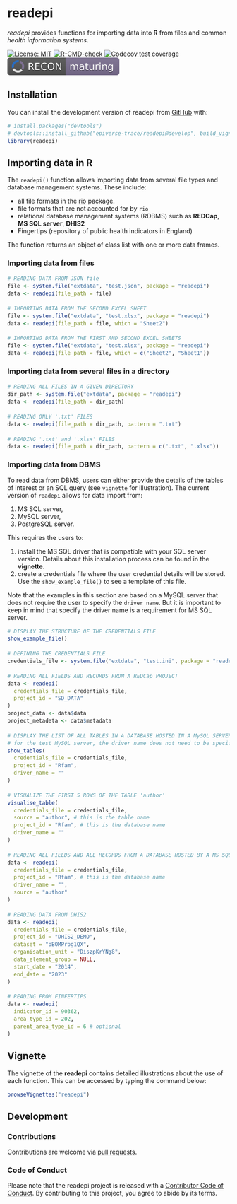 
<!-- README.md is generated from README.Rmd. Please edit that file -->

# readepi

*readepi* provides functions for importing data into **R** from files
and common *health information systems*.

<!-- badges: start -->

[![License:
MIT](https://img.shields.io/badge/License-MIT-yellow.svg)](https://opensource.org/licenses/MIT)
[![R-CMD-check](https://github.com/epiverse-trace/readepi/actions/workflows/R-CMD-check.yaml/badge.svg)](https://github.com/epiverse-trace/readepi/actions/workflows/R-CMD-check.yaml)
[![Codecov test
coverage](https://codecov.io/gh/epiverse-trace/readepi/branch/main/graph/badge.svg)](https://app.codecov.io/gh/epiverse-trace/readepi?branch=main)
[![lifecycle-concept](https://raw.githubusercontent.com/reconverse/reconverse.github.io/master/images/badge-maturing.svg)](https://www.reconverse.org/lifecycle.html#concept)
<!-- badges: end -->

## Installation

You can install the development version of readepi from
[GitHub](https://github.com/) with:

``` r
# install.packages("devtools")
# devtools::install_github("epiverse-trace/readepi@develop", build_vignettes = TRUE)
library(readepi)
```

## Importing data in R

The `readepi()` function allows importing data from several file types
and database management systems. These include:

- all file formats in the
  [rio](https://cran.r-project.org/web/packages/rio/vignettes/rio.html)
  package.  
- file formats that are not accounted for by `rio`  
- relational database management systems (RDBMS) such as **REDCap**,
  **MS SQL server**, **DHIS2**  
- Fingertips (repository of public health indicators in England)

The function returns an object of class list with one or more data
frames.

### Importing data from files

``` r
# READING DATA FROM JSON file
file <- system.file("extdata", "test.json", package = "readepi")
data <- readepi(file_path = file)

# IMPORTING DATA FROM THE SECOND EXCEL SHEET
file <- system.file("extdata", "test.xlsx", package = "readepi")
data <- readepi(file_path = file, which = "Sheet2")

# IMPORTING DATA FROM THE FIRST AND SECOND EXCEL SHEETS
file <- system.file("extdata", "test.xlsx", package = "readepi")
data <- readepi(file_path = file, which = c("Sheet2", "Sheet1"))
```

### Importing data from several files in a directory

``` r
# READING ALL FILES IN A GIVEN DIRECTORY
dir_path <- system.file("extdata", package = "readepi")
data <- readepi(file_path = dir_path)

# READING ONLY '.txt' FILES
data <- readepi(file_path = dir_path, pattern = ".txt")

# READING '.txt' and '.xlsx' FILES
data <- readepi(file_path = dir_path, pattern = c(".txt", ".xlsx"))
```

### Importing data from DBMS

To read data from DBMS, users can either provide the details of the
tables of interest or an SQL query (see `vignette` for illustration).
The current version of `readepi` allows for data import from:  
1. MS SQL server,  
2. MySQL server,  
3. PostgreSQL server.

This requires the users to:

1.  install the MS SQL driver that is compatible with your SQL server
    version. Details about this installation process can be found in the
    **vignette**.  
2.  create a credentials file where the user credential details will be
    stored. Use the `show_example_file()` to see a template of this
    file.

Note that the examples in this section are based on a MySQL server that
does not require the user to specify the `driver name`. But it is
important to keep in mind that specify the driver name is a requirement
for MS SQL server.

``` r
# DISPLAY THE STRUCTURE OF THE CREDENTIALS FILE
show_example_file()

# DEFINING THE CREDENTIALS FILE
credentials_file <- system.file("extdata", "test.ini", package = "readepi")

# READING ALL FIELDS AND RECORDS FROM A REDCap PROJECT
data <- readepi(
  credentials_file = credentials_file,
  project_id = "SD_DATA"
)
project_data <- data$data
project_metadeta <- data$metadata

# DISPLAY THE LIST OF ALL TABLES IN A DATABASE HOSTED IN A MySQL SERVER
# for the test MySQL server, the driver name does not need to be specified
show_tables(
  credentials_file = credentials_file,
  project_id = "Rfam",
  driver_name = ""
)

# VISUALIZE THE FIRST 5 ROWS OF THE TABLE 'author'
visualise_table(
  credentials_file = credentials_file,
  source = "author", # this is the table name
  project_id = "Rfam", # this is the database name
  driver_name = ""
)

# READING ALL FIELDS AND ALL RECORDS FROM A DATABASE HOSTED BY A MS SQL SERVER
data <- readepi(
  credentials_file = credentials_file,
  project_id = "Rfam", # this is the database name
  driver_name = "",
  source = "author"
)

# READING DATA FROM DHIS2
data <- readepi(
  credentials_file = credentials_file,
  project_id = "DHIS2_DEMO",
  dataset = "pBOMPrpg1QX",
  organisation_unit = "DiszpKrYNg8",
  data_element_group = NULL,
  start_date = "2014",
  end_date = "2023"
)

# READING FROM FINFERTIPS
data <- readepi(
  indicator_id = 90362,
  area_type_id = 202,
  parent_area_type_id = 6 # optional
)
```

## Vignette

The vignette of the **readepi** contains detailed illustrations about
the use of each function. This can be accessed by typing the command
below:

``` r
browseVignettes("readepi")
```

## Development

### Contributions

Contributions are welcome via [pull
requests](https://github.com/epiverse-trace/readepi/pulls).

### Code of Conduct

Please note that the readepi project is released with a [Contributor
Code of
Conduct](https://contributor-covenant.org/version/2/0/CODE_OF_CONDUCT.html).
By contributing to this project, you agree to abide by its terms.
